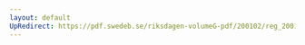 ```yaml
---
layout: default
UpRedirect: https://pdf.swedeb.se/riksdagen-volumeG-pdf/200102/reg_200102/reg_200102_0617.pdf
---
```

